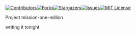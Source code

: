 [![Contributors][contributors-shield]][contributors-url][![Forks][forks-shield]][forks-url][![Stargazers][stars-shield]][stars-url][![Issues][issues-shield]][issues-url][![MIT License][license-shield]][license-url]

Project mission-one-million

writing it tonight

<!-- MARKDOWN LINKS & IMAGES -->

[contributors-shield]: https://img.shields.io/github/contributors/xd-vik/mission1m.svg?style=for-the-badge
[contributors-url]: https://github.com/xd-vik/mission1m/graphs/contributors
[forks-shield]: https://img.shields.io/github/forks/xd-vik/mission1m.svg?style=for-the-badge
[forks-url]: https://github.com/xd-vik/mission1m/network/members
[stars-shield]: https://img.shields.io/github/stars/xd-vik/mission1m.svg?style=for-the-badge
[stars-url]: https://github.com/xd-vik/mission1m/stargazers
[issues-shield]: https://img.shields.io/github/issues/xd-vik/mission1m.svg?style=for-the-badge
[issues-url]: https://github.com/xd-vik/mission1m/issues
[license-shield]: https://img.shields.io/github/license/xd-vik/mission1m.svg?style=for-the-badge
[license-url]: https://github.com/xd-vik/mission1m/blob/master/LICENSE.txt

